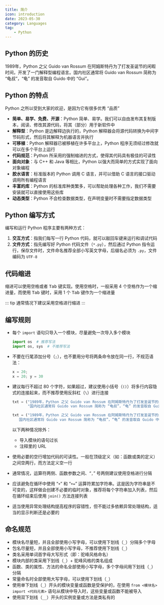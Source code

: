 ```yaml
---
title: 简介
icon: introduction
date: 2023-05-30
category: Languages
tag:
    - Python
---
```


## Python 的历史

1989年，Python 之父 Guido van Rossum 在阿姆斯特丹为了打发圣诞节的闲暇时间，开发了一门解释型编程语言。国内社区通常将 Guido van Rossum 简称为 “龟叔”，“龟” 的发音取自 Guido 中的 “Gui”。

## Python 的特点

Python 之所以受到大家的欢迎，是因为它有很多优秀 “品质”

- **简单、易学、免费、开源**：Python 简单、易学。我们可以自由发布其复制版本，阅读、修改其源代码，将其（部分）用于新软件中
- **解释型**：Python 是边解释边执行的，Python 解释器会将源代码转换为中间字节码形式，然后将其解释为机器语言并执行
- **可移植**：Python 解释器已被移植在许多平台上，Python 程序无须经过修改就可以在多个平台上运行
- **代码规范**：Python 所采用的强制缩进的方式，使得其代码具有极佳的可读性
- **面向对象**：与 C++ 和 Java 等相比，Python 以强大而简单的方式实现了面向对象编程
- **胶水语言**：标准版本的 Python 调用 C 语言，并可以借助 C 语言的接口驱动调用所有编程语言
- **丰富的库**：Python 的标准库种类繁多，可以帮助处理各种工作，我们不需要安装就可以直接使用这些库
- **动态类型**：Python 不会检查数据类型，在声明变量时不需要指定数据类型

## Python 编写方式

编写和运行 Python 程序主要有两种方式：

1. **交互方式**：指我们每写一行 Python 代码，就可以敲回车键来运行和调试代码
2. **文件方式**：指先编写好 Python 代码文件（`*.py`），然后通过 Python 指令运行，保存文件时，文件命名推荐全部小写英文字母，后缀名必须为 `.py`，文件编码为 `UTF-8`

## 代码缩进

缩进可以使用空格或者 <kbd>Tab</kbd> 键实现。使用空格时，一般采用 4 个空格作为一个缩进量，而使用 <kbd>Tab</kbd> 键时，采用 1 个 <kbd>Tab</kbd> 键作为一个缩进量

::: tip
通常情况下建议采用空格进行缩进
:::

## 编写规则

- 每个 `import` 语句只导入一个模块，尽量避免一次导入多个模块

    ```python
    import os  # 推荐写法
    import os, sys  # 不推荐写法
    ```

- 不要在行尾添加分号（`;`），也不要用分号将两条命令放在同一行，不规范语法：

    ```python
    x = 20;
    x = 20; y = 30
    ```

- 建议每行不超过 80 个字符，如果超过，建议使用小括号（`()`）将多行内容隐式的连接起来，而不推荐使用反斜杠（`\`）进行连接

    ```python
    txt = ("1989年，Python 之父 Guido van Rossum 在阿姆斯特丹为了打发圣诞节的闲暇时间，开发了一门解释型编程语言。"
           "国内社区通常将 Guido van Rossum 简称为 “龟叔”，“龟” 的发音取自 Guido 中的 “Gui”。")  # 推荐写法
    
    txt = ("1989年，Python 之父 Guido van Rossum 在阿姆斯特丹为了打发圣诞节的闲暇时间，开发了一门解释型编程语言。\
       国内社区通常将 Guido van Rossum 简称为 “龟叔”，“龟” 的发音取自 Guido 中的 “Gui”。")  # 不推荐写法
    ```

    以下两种情况除外：
    
    - 导入模块的语句过长
    - 注释里的 URL

- 使用必要的空行增加代码的可读性。一般在顶级定义（如：函数或类的定义）之间空两行，而方法定义空一行
- 通常情况，运算符两侧、函数参数之间、“`,`” 号两侧建议使用空格进行分隔
- 应该避免在循环中使用 “`+`” 和 “`+=`” 运算符累加字符串。这是因为字符串是不可变的，这样做会创建不必要的临时对象，推荐将每个字符串加入列表，然后在循环结束后使用 `join()` 方法连接列表
- 适当使用异常处理结构提高程序的容错性，但不能过多依赖异常处理结构，适当的显示判断还是必要的

## 命名规范

- 模块名尽量短，并且全部使用小写字母，可以使用下划线（`_`）分隔多个字母
- 包名尽量短，并且全部使用小写字母，不推荐使用下划线（`_`）
- 类名采用单词首字母大写形式（即：驼峰风格命名）
- 模块内部的类采用下划线（`_`）+ 驼峰风格的类名组成
- 函数、类的属性、方法的命名全部使用小写字母，多个字母间用下划线（`_`）分隔
- 常量命名时全部使用大写字母，可以使用下划线（`_`）
- 使用单下划线（`_`）开头的模块变量或函数是受保护的，在使用 `from <模块名> import <代码元素>` 语句从模块中导入时，这些变量或函数不能被导入
- 使用双下划线（`__`）开头的实例变量或方法是类私有的

